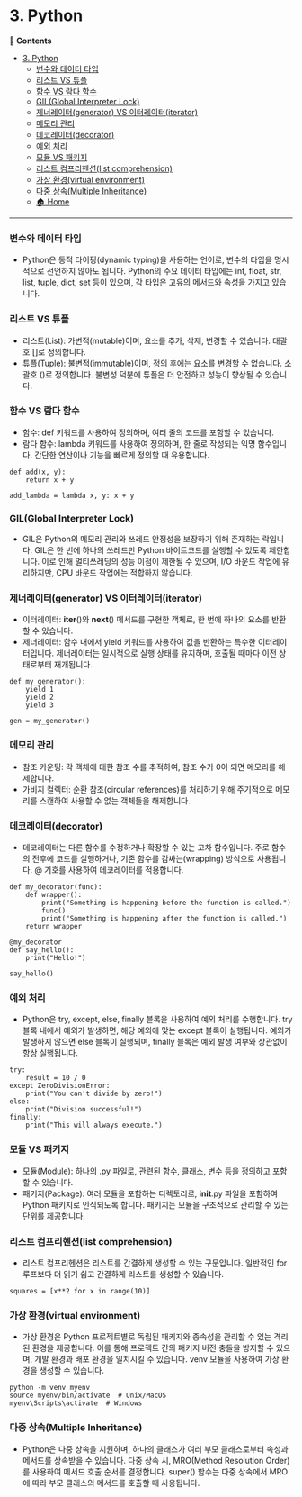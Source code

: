 # 3. Python
**:book: Contents**

- [3. Python](#2-network)
    - [변수와 데이터 타입](#osi-7계층)
    - [리스트 VS 튜플](#tcp-ip의-개념)
    - [함수 VS 람다 함수](#tcp와-udp)
    - [GIL(Global Interpreter Lock)](#tcp와-udp의-헤더-분석)
    - [제너레이터(generator) VS 이터레이터(iterator)](#tcp의-3-way-handshake와-4-way-handshake)
    - [메모리 관리](#http와-https)
    - [데코레이터(decorator)](#http-요청-응답-헤더)
    - [예외 처리](#http와-https-동작-과정)
    - [모듈 VS 패키지](#cors란)
    - [리스트 컴프리헨션(list comprehension)](#get-메서드와-post-메서드)
    - [가상 환경(virtual environment)](#쿠키와-세션)
    - [다중 상속(Multiple Inheritance)](#dns)
  - [:house: Home](#house-home)
---

### 변수와 데이터 타입
* Python은 동적 타이핑(dynamic typing)을 사용하는 언어로, 변수의 타입을 명시적으로 선언하지 않아도 됩니다. Python의 주요 데이터 타입에는 int, float, str, list, tuple, dict, set 등이 있으며, 각 타입은 고유의 메서드와 속성을 가지고 있습니다.

### 리스트 VS 튜플
* 리스트(List): 가변적(mutable)이며, 요소를 추가, 삭제, 변경할 수 있습니다. 대괄호 []로 정의합니다.
* 튜플(Tuple): 불변적(immutable)이며, 정의 후에는 요소를 변경할 수 없습니다. 소괄호 ()로 정의합니다. 불변성 덕분에 튜플은 더 안전하고 성능이 향상될 수 있습니다.

### 함수 VS 람다 함수
* 함수: def 키워드를 사용하여 정의하며, 여러 줄의 코드를 포함할 수 있습니다.
* 람다 함수: lambda 키워드를 사용하여 정의하며, 한 줄로 작성되는 익명 함수입니다. 간단한 연산이나 기능을 빠르게 정의할 때 유용합니다.

```
def add(x, y):
    return x + y

add_lambda = lambda x, y: x + y
```

### GIL(Global Interpreter Lock)
* GIL은 Python의 메모리 관리와 쓰레드 안정성을 보장하기 위해 존재하는 락입니다. GIL은 한 번에 하나의 쓰레드만 Python 바이트코드를 실행할 수 있도록 제한합니다. 이로 인해 멀티쓰레딩의 성능 이점이 제한될 수 있으며, I/O 바운드 작업에 유리하지만, CPU 바운드 작업에는 적합하지 않습니다.

### 제너레이터(generator) VS 이터레이터(iterator)
* 이터레이터: __iter__()와 __next__() 메서드를 구현한 객체로, 한 번에 하나의 요소를 반환할 수 있습니다.
* 제너레이터: 함수 내에서 yield 키워드를 사용하여 값을 반환하는 특수한 이터레이터입니다. 제너레이터는 일시적으로 실행 상태를 유지하며, 호출될 때마다 이전 상태로부터 재개됩니다.
  
```
def my_generator():
    yield 1
    yield 2
    yield 3

gen = my_generator()
```

### 메모리 관리
* 참조 카운팅: 각 객체에 대한 참조 수를 추적하여, 참조 수가 0이 되면 메모리를 해제합니다.
* 가비지 컬렉터: 순환 참조(circular references)를 처리하기 위해 주기적으로 메모리를 스캔하여 사용할 수 없는 객체들을 해제합니다.

### 데코레이터(decorator)
* 데코레이터는 다른 함수를 수정하거나 확장할 수 있는 고차 함수입니다. 주로 함수의 전후에 코드를 실행하거나, 기존 함수를 감싸는(wrapping) 방식으로 사용됩니다. @ 기호를 사용하여 데코레이터를 적용합니다.
  
```
def my_decorator(func):
    def wrapper():
        print("Something is happening before the function is called.")
        func()
        print("Something is happening after the function is called.")
    return wrapper

@my_decorator
def say_hello():
    print("Hello!")

say_hello()
```

### 예외 처리
* Python은 try, except, else, finally 블록을 사용하여 예외 처리를 수행합니다. try 블록 내에서 예외가 발생하면, 해당 예외에 맞는 except 블록이 실행됩니다. 예외가 발생하지 않으면 else 블록이 실행되며, finally 블록은 예외 발생 여부와 상관없이 항상 실행됩니다.

```
try:
    result = 10 / 0
except ZeroDivisionError:
    print("You can't divide by zero!")
else:
    print("Division successful!")
finally:
    print("This will always execute.")
```

### 모듈 VS 패키지
* 모듈(Module): 하나의 .py 파일로, 관련된 함수, 클래스, 변수 등을 정의하고 포함할 수 있습니다.
* 패키지(Package): 여러 모듈을 포함하는 디렉토리로, __init__.py 파일을 포함하여 Python 패키지로 인식되도록 합니다. 패키지는 모듈을 구조적으로 관리할 수 있는 단위를 제공합니다.

### 리스트 컴프리헨션(list comprehension)
* 리스트 컴프리헨션은 리스트를 간결하게 생성할 수 있는 구문입니다. 일반적인 for 루프보다 더 읽기 쉽고 간결하게 리스트를 생성할 수 있습니다.

```
squares = [x**2 for x in range(10)]
```

### 가상 환경(virtual environment)
* 가상 환경은 Python 프로젝트별로 독립된 패키지와 종속성을 관리할 수 있는 격리된 환경을 제공합니다. 이를 통해 프로젝트 간의 패키지 버전 충돌을 방지할 수 있으며, 개발 환경과 배포 환경을 일치시킬 수 있습니다. venv 모듈을 사용하여 가상 환경을 생성할 수 있습니다.

```
python -m venv myenv
source myenv/bin/activate  # Unix/MacOS
myenv\Scripts\activate  # Windows
```

### 다중 상속(Multiple Inheritance)
* Python은 다중 상속을 지원하며, 하나의 클래스가 여러 부모 클래스로부터 속성과 메서드를 상속받을 수 있습니다. 다중 상속 시, MRO(Method Resolution Order)를 사용하여 메서드 호출 순서를 결정합니다. super() 함수는 다중 상속에서 MRO에 따라 부모 클래스의 메서드를 호출할 때 사용됩니다.
